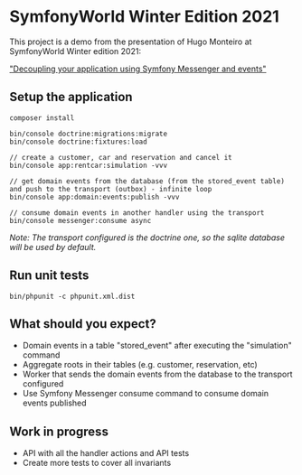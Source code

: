 # SymfonyWorld Winter Edition 2021


This project is a demo from the presentation of Hugo Monteiro at SymfonyWorld Winter edition 2021: 

["Decoupling your application using Symfony Messenger and events"](https://live.symfony.com/2021-world-winter/schedule#session-606)


## Setup the application

```
composer install

bin/console doctrine:migrations:migrate
bin/console doctrine:fixtures:load

// create a customer, car and reservation and cancel it
bin/console app:rentcar:simulation -vvv

// get domain events from the database (from the stored_event table) and push to the transport (outbox) - infinite loop
bin/console app:domain:events:publish -vvv

// consume domain events in another handler using the transport
bin/console messenger:consume async
```

_Note: The transport configured is the doctrine one, so the sqlite database will be used by default._

## Run unit tests

```
bin/phpunit -c phpunit.xml.dist
```

## What should you expect? 

- Domain events in a table "stored_event" after executing the "simulation" command
- Aggregate roots in their tables (e.g. customer, reservation, etc)
- Worker that sends the domain events from the database to the transport configured
- Use Symfony Messenger consume command to consume domain events published

## Work in progress

- API with all the handler actions and API tests
- Create more tests to cover all invariants

